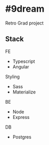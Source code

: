 # #9dream
Retro Grad project

## Stack
FE
* Typescript
* Angular
  
Styling
* Sass
* Materialize

BE
* Node
* Express

DB
* Postgres

